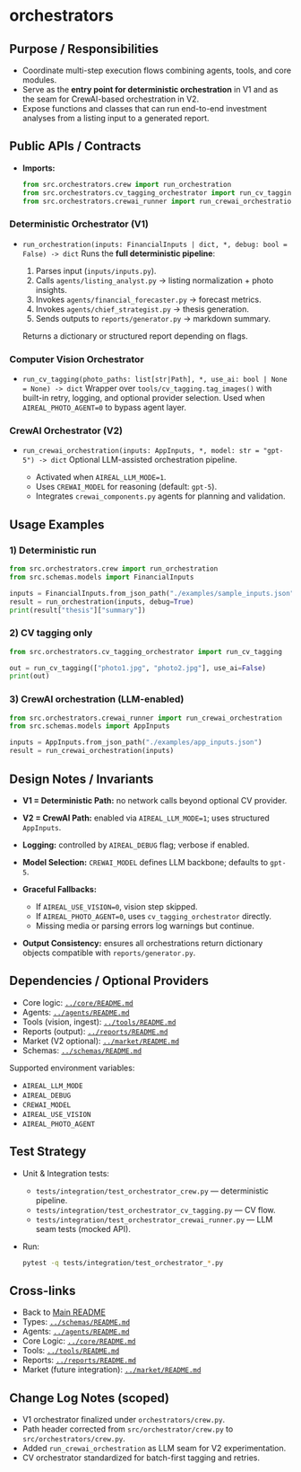 # orchestrators

## Purpose / Responsibilities

* Coordinate multi-step execution flows combining agents, tools, and core modules.
* Serve as the **entry point for deterministic orchestration** in V1 and as the seam for CrewAI-based orchestration in V2.
* Expose functions and classes that can run end-to-end investment analyses from a listing input to a generated report.

## Public APIs / Contracts

* **Imports:**

  ```python
  from src.orchestrators.crew import run_orchestration
  from src.orchestrators.cv_tagging_orchestrator import run_cv_tagging
  from src.orchestrators.crewai_runner import run_crewai_orchestration
  ```

### Deterministic Orchestrator (V1)

* `run_orchestration(inputs: FinancialInputs | dict, *, debug: bool = False) -> dict`
  Runs the **full deterministic pipeline**:

  1. Parses input (`inputs/inputs.py`).
  2. Calls `agents/listing_analyst.py` → listing normalization + photo insights.
  3. Invokes `agents/financial_forecaster.py` → forecast metrics.
  4. Invokes `agents/chief_strategist.py` → thesis generation.
  5. Sends outputs to `reports/generator.py` → markdown summary.

  Returns a dictionary or structured report depending on flags.

### Computer Vision Orchestrator

* `run_cv_tagging(photo_paths: list[str|Path], *, use_ai: bool | None = None) -> dict`
  Wrapper over `tools/cv_tagging.tag_images()` with built-in retry, logging, and optional provider selection.
  Used when `AIREAL_PHOTO_AGENT=0` to bypass agent layer.

### CrewAI Orchestrator (V2)

* `run_crewai_orchestration(inputs: AppInputs, *, model: str = "gpt-5") -> dict`
  Optional LLM-assisted orchestration pipeline.

  * Activated when `AIREAL_LLM_MODE=1`.
  * Uses `CREWAI_MODEL` for reasoning (default: `gpt-5`).
  * Integrates `crewai_components.py` agents for planning and validation.

## Usage Examples

### 1) Deterministic run

```python
from src.orchestrators.crew import run_orchestration
from src.schemas.models import FinancialInputs

inputs = FinancialInputs.from_json_path("./examples/sample_inputs.json")
result = run_orchestration(inputs, debug=True)
print(result["thesis"]["summary"])
```

### 2) CV tagging only

```python
from src.orchestrators.cv_tagging_orchestrator import run_cv_tagging

out = run_cv_tagging(["photo1.jpg", "photo2.jpg"], use_ai=False)
print(out)
```

### 3) CrewAI orchestration (LLM-enabled)

```python
from src.orchestrators.crewai_runner import run_crewai_orchestration
from src.schemas.models import AppInputs

inputs = AppInputs.from_json_path("./examples/app_inputs.json")
result = run_crewai_orchestration(inputs)
```

## Design Notes / Invariants

* **V1 = Deterministic Path:** no network calls beyond optional CV provider.
* **V2 = CrewAI Path:** enabled via `AIREAL_LLM_MODE=1`; uses structured `AppInputs`.
* **Logging:** controlled by `AIREAL_DEBUG` flag; verbose if enabled.
* **Model Selection:** `CREWAI_MODEL` defines LLM backbone; defaults to `gpt-5`.
* **Graceful Fallbacks:**

  * If `AIREAL_USE_VISION=0`, vision step skipped.
  * If `AIREAL_PHOTO_AGENT=0`, uses `cv_tagging_orchestrator` directly.
  * Missing media or parsing errors log warnings but continue.
* **Output Consistency:** ensures all orchestrations return dictionary objects compatible with `reports/generator.py`.

## Dependencies / Optional Providers

* Core logic: [`../core/README.md`](../core/README.md)
* Agents: [`../agents/README.md`](../agents/README.md)
* Tools (vision, ingest): [`../tools/README.md`](../tools/README.md)
* Reports (output): [`../reports/README.md`](../reports/README.md)
* Market (V2 optional): [`../market/README.md`](../market/README.md)
* Schemas: [`../schemas/README.md`](../schemas/README.md)

Supported environment variables:

* `AIREAL_LLM_MODE`
* `AIREAL_DEBUG`
* `CREWAI_MODEL`
* `AIREAL_USE_VISION`
* `AIREAL_PHOTO_AGENT`

## Test Strategy

* Unit & Integration tests:

  * `tests/integration/test_orchestrator_crew.py` — deterministic pipeline.
  * `tests/integration/test_orchestrator_cv_tagging.py` — CV flow.
  * `tests/integration/test_orchestrator_crewai_runner.py` — LLM seam tests (mocked API).
* Run:

  ```bash
  pytest -q tests/integration/test_orchestrator_*.py
  ```

## Cross-links

* Back to [Main README](../README.md)
* Types: [`../schemas/README.md`](../schemas/README.md)
* Agents: [`../agents/README.md`](../agents/README.md)
* Core Logic: [`../core/README.md`](../core/README.md)
* Tools: [`../tools/README.md`](../tools/README.md)
* Reports: [`../reports/README.md`](../reports/README.md)
* Market (future integration): [`../market/README.md`](../market/README.md)

## Change Log Notes (scoped)

* V1 orchestrator finalized under `orchestrators/crew.py`.
* Path header corrected from `src/orchestrator/crew.py` to `src/orchestrators/crew.py`.
* Added `run_crewai_orchestration` as LLM seam for V2 experimentation.
* CV orchestrator standardized for batch-first tagging and retries.
